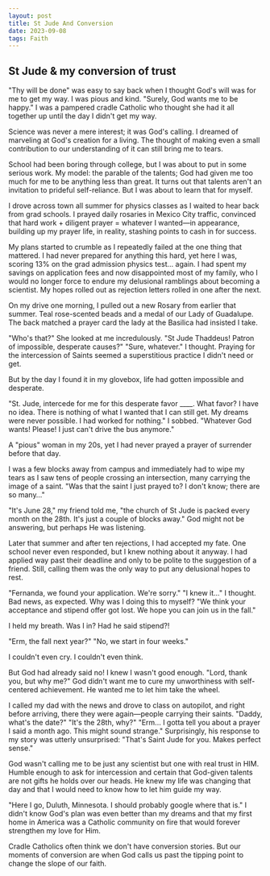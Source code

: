 ```yaml
---
layout: post
title: St Jude And Conversion
date: 2023-09-08 
tags: Faith
---
```


## St Jude & my conversion of trust

"Thy will be done" was easy to say back when I thought God's will was for me to get my way. I was pious and kind. 
"Surely, God wants me to be happy." I was a pampered cradle Catholic who thought she had it all together up until the day I didn't get my way. 

Science was never a mere interest; it was God's calling. I dreamed of marveling at God's creation for a living. 
The thought of making even a small contribution to our understanding of it can still bring me to tears.

School had been boring through college, but I was about to put in some serious work. My model: the parable of the 
talents; God had given me too much for me to be anything less than great. 
It turns out that talents aren't an invitation to prideful self-reliance. But I was about to learn that for myself.

I drove across town all summer for physics classes as I waited to hear back from grad schools. 
I prayed daily rosaries in Mexico City traffic, convinced that hard work + diligent prayer = whatever I wanted—in appearance, 
building up my prayer life, in reality, stashing points to cash in for success. 

My plans started to crumble as I repeatedly failed at the one thing that mattered. 
I had never prepared for anything this hard, yet here I was, scoring 13% on the grad admission physics test… again. 
I had spent my savings on application fees and now disappointed most of my family, who I would no longer force to endure my delusional 
ramblings about becoming a scientist. My hopes rolled out as rejection letters rolled in one after the next.

On my drive one morning, I pulled out a new Rosary from earlier that summer. 
Teal rose-scented beads and a medal of our Lady of Guadalupe. 
The back matched a prayer card the lady at the Basilica had insisted I take. 

"Who's that?" She looked at me incredulously. "St Jude Thaddeus! Patron of impossible, desperate causes?" 
"Sure, whatever." I thought. Praying for the intercession of Saints seemed a superstitious practice I didn't need or get. 

But by the day I found it in my glovebox, life had gotten impossible and desperate. 

"St. Jude, intercede for me for this desperate favor ____. What favor? I have no idea. 
There is nothing of what I wanted that I can still get. My dreams were never possible. 
I had worked for nothing." I sobbed. "Whatever God wants! Please! I just can't drive the bus anymore." 

A "pious" woman in my 20s, yet I had never prayed a prayer of surrender before that day. 

I was a few blocks away from campus and immediately had to wipe my tears as I saw tens of people crossing an intersection, 
many carrying the image of a saint. "Was that the saint I just prayed to? I don't know; there are so many…"

"It's June 28," my friend told me, "the church of St Jude is packed every month on the 28th. 
It's just a couple of blocks away." God might not be answering, but perhaps He was listening.

Later that summer and after ten rejections, I had accepted my fate. 
One school never even responded, but I knew nothing about it anyway. 
I had applied way past their deadline and only to be polite to the suggestion of a friend. 
Still, calling them was the only way to put any delusional hopes to rest. 

"Fernanda, we found your application. We're sorry."
"I knew it…" I thought. Bad news, as expected. Why was I doing this to myself?
"We think your acceptance and stipend offer got lost. We hope you can join us in the fall." 

I held my breath. Was I in? Had he said stipend?!

"Erm, the fall next year?" 
"No, we start in four weeks."

I couldn't even cry. I couldn't even think. 

But God had already said no! I knew I wasn't good enough. "Lord, thank you, but why me?" 
God didn't want me to cure my unworthiness with self-centered achievement. He wanted me to let him take the wheel.

I called my dad with the news and drove to class on autopilot, and right before arriving, there they were again—people carrying their saints. 
"Daddy, what's the date?" 
"It's the 28th, why?" 
"Erm... I gotta tell you about a prayer I said a month ago. This might sound strange." 
Surprisingly, his response to my story was utterly unsurprised: "That's Saint Jude for you. Makes perfect sense." 

God wasn't calling me to be just any scientist but one with real trust in HIM. 
Humble enough to ask for intercession and certain that God-given talents are not gifts he holds over our heads. 
He knew my life was changing that day and that I would need to know how to let him guide my way. 

"Here I go, Duluth, Minnesota. I should probably google where that is." 
I didn't know God's plan was even better than my dreams and that my first home in America was a Catholic community 
on fire that would forever strengthen my love for Him.

Cradle Catholics often think we don't have conversion stories. 
But our moments of conversion are when God calls us past the tipping point to change the slope of our faith.

